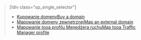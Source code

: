> [!div class="op_single_selector"]
> * [<span data-ttu-id="a3771-101">Kupowanie domeny</span><span class="sxs-lookup"><span data-stu-id="a3771-101">Buy a domain</span></span>](../articles/app-service-web/custom-dns-web-site-buydomains-web-app.md)
> * [<span data-ttu-id="a3771-102">Mapowanie domeny zewnętrznej</span><span class="sxs-lookup"><span data-stu-id="a3771-102">Map an external domain</span></span>](../articles/app-service-web/app-service-web-tutorial-custom-domain.md)
> * [<span data-ttu-id="a3771-103">Mapowanie tooa profilu Menedżera ruchu</span><span class="sxs-lookup"><span data-stu-id="a3771-103">Map tooa Traffic Manager profile</span></span>](../articles/app-service-web/web-sites-traffic-manager-custom-domain-name.md)
> 
> 

